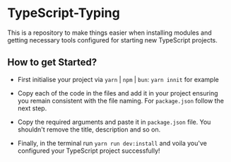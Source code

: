 # TypeScript-Typing

This is a repository to make things easier when installing modules and getting necessary tools configured
for starting new TypeScript projects. 

## How to get Started?

- First initialise your project via `yarn` | `npm` | `bun`: `yarn innit` for example

- Copy each of the code in the files and add it in your project ensuring you remain consistent with the file
naming. For `package.json` follow the next step.

- Copy the required arguments and paste it in `package.json` file. You shouldn't remove the title, description
and so on.

- Finally, in the terminal run `yarn run dev:install` and voila you've configured your TypeScript project
successfully!


